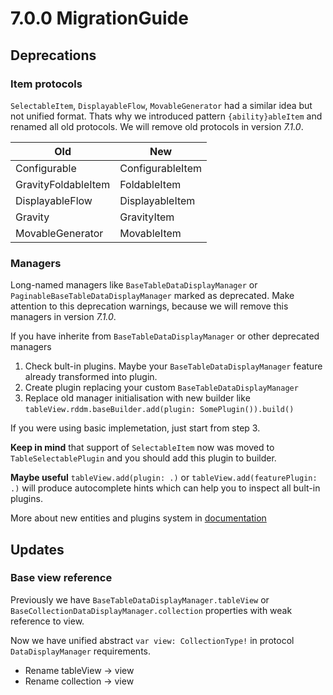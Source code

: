 # 7.0.0 MigrationGuide

## Deprecations

### Item protocols

`SelectableItem`, `DisplayableFlow`, `MovableGenerator` had a similar idea but not unified format. Thats why we introduced pattern `{ability}ableItem` and renamed all old protocols. We will remove old protocols in version *7.1.0*.

| Old                 | New                 |
| ------------------- | ------------------- |
| Configurable        | ConfigurableItem    |
| GravityFoldableItem | FoldableItem        |
| DisplayableFlow     | DisplayableItem     |
| Gravity             | GravityItem         |
| MovableGenerator    | MovableItem         |

### Managers

Long-named managers like `BaseTableDataDisplayManager` or `PaginableBaseTableDataDisplayManager` marked as deprecated.
Make attention to this deprecation warnings, because we will remove this managers in version *7.1.0*.

If you have inherite from `BaseTableDataDisplayManager` or other deprecated managers

 1. Check bult-in plugins. Maybe your `BaseTableDataDisplayManager` feature already transformed into plugin.
 2. Create plugin replacing your custom `BaseTableDataDisplayManager`
 3. Replace old manager initialisation with new builder like `tableView.rddm.baseBuilder.add(plugin: SomePlugin()).build()`

If you were using basic implemetation, just start from step 3.

**Keep in mind** that support of `SelectableItem` now was moved to `TableSelectablePlugin` and you should add this plugin to builder.

**Maybe useful** `tableView.add(plugin: .)` or `tableView.add(featurePlugin: .)` will produce autocomplete hints which can help you to inspect all bult-in plugins.

More about new entities and plugins system in [documentation](/Entities.md)

## Updates

### Base view reference

Previously we have `BaseTableDataDisplayManager.tableView` or `BaseCollectionDataDisplayManager.collection` properties with weak reference to view.

Now we have unified abstract `var view: CollectionType!` in protocol `DataDisplayManager` requirements.

 - Rename tableView -> view
 - Rename collection -> view
